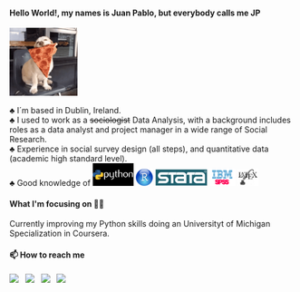 
#### Hello World!, my names is Juan Pablo, but everybody calls me JP <br/>

 <img src=images/giphy.gif width="120px">

 ♣ I´m based in Dublin, Ireland. <br/>
 ♣ I used to work as a ~~sociologist~~ Data Analysis, with a background includes roles as a data analyst and project manager in a wide range of Social Research.  <br/>
 ♣ Experience in social survey design (all steps), and quantitative data (academic high standard level).  <br/>
 ♣ Good knowledge of 
 <code><img height="40" src="images/python-Programming-Language-Software.jpg"></code>
 <code><img height="30" src="images/R.jpeg"></code>
 <code><img height="30" src="images/stata.png"></code>
 <code><img height="30" src="images/spss.png"></code>
 <code><img height="30" src="images/latex_logo.png"></code>
 <br/>

#### What I'm focusing on 👨‍💻

Currently improving my Python skills doing an Universityt of Michigan Specialization in Coursera.  <br/>

#### 📫 How to reach me 
<p align='left'>
<a target="_blank" href="mailto:jppalmab@gmail.com"><img src="https://img.shields.io/badge/-Gmail-D14836?style=for-the-badge&logo=Gmail&logoColor=white"></img></a>&nbsp;&nbsp;
<a href="https://www.linkedin.com/in/juan-pablo-palma-b-9b9574b7//"><img height="30" src="https://github.com/stephenajulu/WaylonWalker/blob/main/icon/linkedin.png?raw=true"></a>&nbsp;&nbsp;
<a href="https://twitter.com/jppalmab"><img height="30" src="https://github.com/stephenajulu/WaylonWalker/blob/main/icon/twitter.png?raw=true"></a>&nbsp;&nbsp;
<a href="https://www.instagram.com/jppalmab/"><img height="30" src="https://github.com/stephenajulu/WaylonWalker/blob/main/icon/instagram.jpg?raw=true"></a>
</p>


